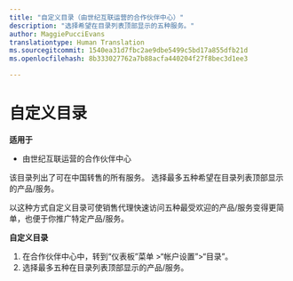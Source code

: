 ```yaml
---
title: "自定义目录（由世纪互联运营的合作伙伴中心）"
description: "选择希望在目录列表顶部显示的五种服务。"
author: MaggiePucciEvans
translationtype: Human Translation
ms.sourcegitcommit: 1540ea31d7fbc2ae9dbe5499c5bd17a855dfb21d
ms.openlocfilehash: 8b333027762a7b88acfa440204f27f8bec3d1ee3

---
```


# 自定义目录

**适用于**

-   由世纪互联运营的合作伙伴中心


该目录列出了可在中国转售的所有服务。 选择最多五种希望在目录列表顶部显示的产品/服务。 

以这种方式自定义目录可使销售代理快速访问五种最受欢迎的产品/服务变得更简单，也便于你推广特定产品/服务。 

**自定义目录**

1.  在合作伙伴中心中，转到“仪表板”菜单 &gt;“帐户设置”&gt;“目录”。
2.  选择最多五种在目录列表顶部显示的产品/服务。

 

 







<!--HONumber=Oct16_HO1-->


